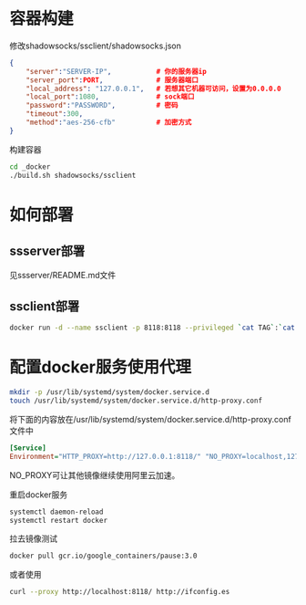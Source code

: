 # 容器构建

修改shadowsocks/ssclient/shadowsocks.json
```json
{
    "server":"SERVER-IP",           # 你的服务器ip
    "server_port":PORT,             # 服务器端口
    "local_address": "127.0.0.1",   # 若想其它机器可访问，设置为0.0.0.0
    "local_port":1080,              # sock端口
    "password":"PASSWORD",          # 密码
    "timeout":300,
    "method":"aes-256-cfb"          # 加密方式
}
```
构建容器
```bash
cd _docker
./build.sh shadowsocks/ssclient
```

# 如何部署

## ssserver部署

见ssserver/README.md文件

## ssclient部署

```bash
docker run -d --name ssclient -p 8118:8118 --privileged `cat TAG`:`cat VERSION`
```

# 配置docker服务使用代理

```bash
mkdir -p /usr/lib/systemd/system/docker.service.d
touch /usr/lib/systemd/system/docker.service.d/http-proxy.conf
```
将下面的内容放在/usr/lib/systemd/system/docker.service.d/http-proxy.conf文件中
```ini
[Service]
Environment="HTTP_PROXY=http://127.0.0.1:8118/" "NO_PROXY=localhost,127.0.0.1,gj7l88s1.mirror.aliyuncs.com,docker.io,registry.cn-hangzhou.aliyuncs.com,acs-cn-hangzhou-mirror.oss-cn-hangzhou.aliyuncs.com"
```
NO_PROXY可让其他镜像继续使用阿里云加速。

重启docker服务

```bash
systemctl daemon-reload
systemctl restart docker
```

拉去镜像测试
```bash
docker pull gcr.io/google_containers/pause:3.0
```

或者使用
```bash
curl --proxy http://localhost:8118/ http://ifconfig.es
```
